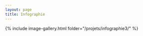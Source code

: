 ```yaml
---
layout: page 
title: Infographie
---
```


{% include image-gallery.html folder="/projets/infographie3/" %} 
